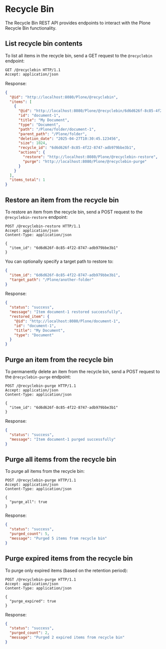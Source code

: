 # Recycle Bin

The Recycle Bin REST API provides endpoints to interact with the Plone Recycle Bin functionality.

## List recycle bin contents

To list all items in the recycle bin, send a GET request to the `@recyclebin` endpoint:

```http-example
GET /@recyclebin HTTP/1.1
Accept: application/json
```

Response:

```json
{
  "@id": "http://localhost:8080/Plone/@recyclebin",
  "items": [
    {
      "@id": "http://localhost:8080/Plone/@recyclebin/6d6d626f-8c85-4f22-8747-adb979bbe3b1",
      "id": "document-1",
      "title": "My Document",
      "type": "Document",
      "path": "/Plone/folder/document-1",
      "parent_path": "/Plone/folder",
      "deletion_date": "2025-04-27T10:30:45.123456",
      "size": 1024,
      "recycle_id": "6d6d626f-8c85-4f22-8747-adb979bbe3b1",
      "actions": {
        "restore": "http://localhost:8080/Plone/@recyclebin-restore",
        "purge": "http://localhost:8080/Plone/@recyclebin-purge"
      }
    }
  ],
  "items_total": 1
}
```

## Restore an item from the recycle bin

To restore an item from the recycle bin, send a POST request to the `@recyclebin-restore` endpoint:

```http-example
POST /@recyclebin-restore HTTP/1.1
Accept: application/json
Content-Type: application/json

{
  "item_id": "6d6d626f-8c85-4f22-8747-adb979bbe3b1"
}
```

You can optionally specify a target path to restore to:

```json
{
  "item_id": "6d6d626f-8c85-4f22-8747-adb979bbe3b1",
  "target_path": "/Plone/another-folder"
}
```

Response:

```json
{
  "status": "success",
  "message": "Item document-1 restored successfully",
  "restored_item": {
    "@id": "http://localhost:8080/Plone/document-1",
    "id": "document-1",
    "title": "My Document",
    "type": "Document"
  }
}
```

## Purge an item from the recycle bin

To permanently delete an item from the recycle bin, send a POST request to the `@recyclebin-purge` endpoint:

```http-example
POST /@recyclebin-purge HTTP/1.1
Accept: application/json
Content-Type: application/json

{
  "item_id": "6d6d626f-8c85-4f22-8747-adb979bbe3b1"
}
```

Response:

```json
{
  "status": "success",
  "message": "Item document-1 purged successfully"
}
```

## Purge all items from the recycle bin

To purge all items from the recycle bin:

```http-example
POST /@recyclebin-purge HTTP/1.1
Accept: application/json
Content-Type: application/json

{
  "purge_all": true
}
```

Response:

```json
{
  "status": "success",
  "purged_count": 5,
  "message": "Purged 5 items from recycle bin"
}
```

## Purge expired items from the recycle bin

To purge only expired items (based on the retention period):

```http-example
POST /@recyclebin-purge HTTP/1.1
Accept: application/json
Content-Type: application/json

{
  "purge_expired": true
}
```

Response:

```json
{
  "status": "success",
  "purged_count": 2,
  "message": "Purged 2 expired items from recycle bin"
}
```
